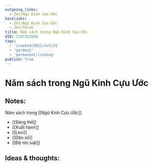 ```yaml
---
outgoing_links:
  - Zet/Ngũ Kinh Cựu Ước
backlinks:
  - Zet/Ngũ Kinh Cựu Ước
  - Zet/Torah
title: Năm sách trong Ngũ Kinh Cựu Ước
UID: 2107311640
tags:
  - 'created/2021/Jul/31'
  - 'garden🏡'
  - 'permanent/linking'
publish: True
---
```

# Năm sách trong Ngũ Kinh Cựu Ước

## Notes:
Năm sách trong [[Ngũ Kinh Cựu Ước]]
- [[Sáng thế]]
- [[Xuất hành]]
- [[Levi]]
- [[Dân số]]
- [[Đệ nhị luật]]

## Ideas & thoughts:


